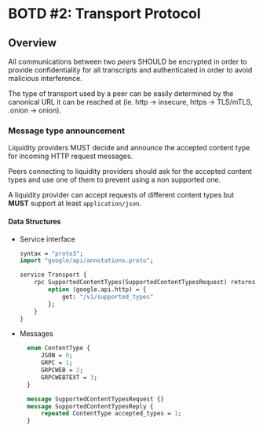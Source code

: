 # BOTD #2: Transport Protocol


## Overview

All communications between two *peers* SHOULD be encrypted in order to provide confidentiality for all transcripts and authenticated in order to avoid malicious interference.

The type of transport used by a peer can be easily determined by the canonical URL it can be reached at (ie. http -> insecure, https -> TLS/mTLS, .onion -> onion).

### Message type announcement

Liquidity providers MUST decide and announce the accepted content type for incoming HTTP request messages.

Peers connecting to liquidity providers should ask for the accepted content types and use one of them to prevent using a non supported one.

A liquidity provider can accept requests of different content types but **MUST** support at least `application/json`.


#### Data Structures

* Service interface
	```protobuf
	syntax = "proto3";
	import "google/api/annotations.proto";

	service Transport {
		rpc SupportedContentTypes(SupportedContentTypesRequest) returns (SupportedContentTypesReply) {
			option (google.api.http) = {
				get: "/v1/supported_types"
			};
		}
	}
	```

* Messages
  ```protobuf
	enum ContentType {
		JSON = 0;
		GRPC = 1;
		GRPCWEB = 2;
		GRPCWEBTEXT = 3;
	}

	message SupportedContentTypesRequest {}
	message SupportedContentTypesReply {
		repeated ContentType accepted_types = 1;
	}
	```








	
